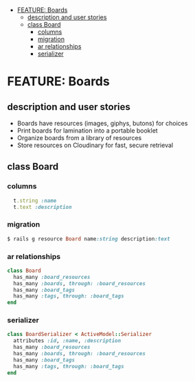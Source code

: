 <!-- START doctoc generated TOC please keep comment here to allow auto update -->
<!-- DON'T EDIT THIS SECTION, INSTEAD RE-RUN doctoc TO UPDATE -->

- [FEATURE: Boards](#feature-boards)
  - [description and user stories](#description-and-user-stories)
  - [class Board](#class-board)
    - [columns](#columns)
    - [migration](#migration)
    - [ar relationships](#ar-relationships)
    - [serializer](#serializer)

<!-- END doctoc generated TOC please keep comment here to allow auto update -->

# FEATURE: Boards

## description and user stories

- Boards have resources (images, giphys, butons) for choices
- Print boards for lamination into a portable booklet
- Organize boards from a library of resources
- Store resources on Cloudinary for fast, secure retrieval

## class Board

### columns

```ruby
  t.string :name
  t.text :description
```

### migration

```ruby
$ rails g resource Board name:string description:text
```

### ar relationships

```ruby
class Board
  has_many :board_resources
  has_many :boards, through: :board_resources
  has_many :board_tags
  has_many :tags, through: :board_tags
end
```

### serializer

```ruby
class BoardSerializer < ActiveModel::Serializer
  attributes :id, :name, :description
  has_many :board_resources
  has_many :boards, through: :board_resources
  has_many :board_tags
  has_many :tags, through: :board_tags
end
```

